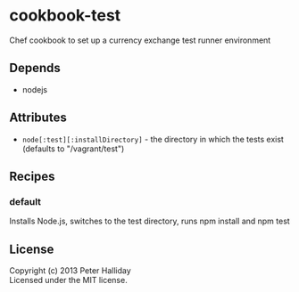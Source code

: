 cookbook-test
=============

Chef cookbook to set up a currency exchange test runner environment

## Depends

- nodejs

## Attributes

- `node[:test][:installDirectory]` - the directory in which the tests exist (defaults to "/vagrant/test")

## Recipes

### default

Installs Node.js, switches to the test directory, runs npm install and npm test

## License
Copyright (c) 2013 Peter Halliday  
Licensed under the MIT license.
